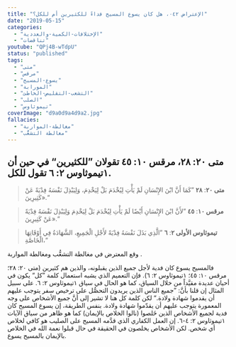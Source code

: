```yaml
---
title: "الإعتراض ٠٤٢، هل كان يسوع المسيح فداءً للكثيرين أم للكل؟"
date: "2019-05-15"
categories:
  - "الإختلافات-الكمية-والعددية"
  - "تناقضات"
youtube: "QPj4B-wTdpU"
status: "published"
tags:
  - "متى"
  - "مرقس"
  - "يسوع-المسيح"
  - "المورابة"
  - "التشعب-التقليص-الخاطئ"
  - "الصلب"
  - "تيموثاوس"
coverImage: "d9a0d9a4d9a2.jpg"
fallacies:
  - "مغالطة-المواربة"
  - "مغالطة التشعُّب"
---
```


## **متى ٢٠: ٢٨، مرقس ١٠: ٤٥ تقولان ”للكثيرين“ في حين أن ١تيموثاوس ٢: ٦ تقول للكل.**

> **متى ٢٠**: **٢٨** ”كَمَا أَنَّ ابْنَ الإِنْسَانِ لَمْ يَأْتِ لِيُخْدَمَ بَلْ لِيَخْدِمَ، وَلِيَبْذِلَ نَفْسَهُ فِدْيَةً عَنْ كَثِيرِينَ».“

> **مرقس ١٠**: **٤٥** ”لأَنَّ ابْنَ الإِنْسَانِ أَيْضًا لَمْ يَأْتِ لِيُخْدَمَ بَلْ لِيَخْدِمَ وَلِيَبْذِلَ نَفْسَهُ فِدْيَةً عَنْ كَثِيرِينَ».“

> **تيموثاوس الأولى ٢**: **٦** ”الَّذِي بَذَلَ نَفْسَهُ فِدْيَةً لأَجْلِ الْجَمِيعِ، الشَّهَادَةُ فِي أَوْقَاتِهَا الْخَاصَّةِ،“

وقع المعترض في مغالطة التشعُّب ومغالطة المواربة .

فالمسيح يسوع كان فدية لأجل جميع الذين يقبلونه، والذين هم كثيرين (متى ٢٠: ٢٨؛ مرقس ١٠: ٤٥؛ ١تيموثاوس ٢: ٦). فإن التعميم الذي يشبه استعمال كلمة ”كل“ يكون في أحيان عديدة مقيَّداً من خلال السياق، كما هو الحال في سياق ١تيموثاوس ٢: ٦. على سبيل المثال إن قلنا بأنَّ: ”جميع الناس الذين يريدون التحصُّل على ترخيص سفر يتوجب عليهم أن يقدموا شهادة ولادة.“ لكن كلمة كل هنا لا تشير إلى أنَّ جميع الأشخاص على وجه المعمورة يتوجب عليهم أن يقدّموا شهادة ولادة. بنفس الطريقة، إن يسوع المسيح كان فدية لجميع الأشخاص الذين خَلصوا (نالوا الخلاص بالإيمان) كما هو ظاهر من سياق الآيات ١تيموثاوس ٢: ٤-٦. إن العمل الكفاري الذي قدَّمه المسيح على الصليب هو كافي لخلاص أي شخص. لكن الأشخاص يخلصون في الحقيقة في حال قبلوا نعمة الله في الخلاص بالإيمان بالمسيح يسوع.
